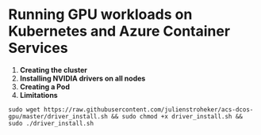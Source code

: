 # Running GPU workloads on Kubernetes and Azure Container Services

1. __Creating the cluster__
2. __Installing NVIDIA drivers on all nodes__
3. __Creating a Pod__
4. __Limitations__



```
sudo wget https://raw.githubusercontent.com/julienstroheker/acs-dcos-gpu/master/driver_install.sh && sudo chmod +x driver_install.sh && sudo ./driver_install.sh
```
